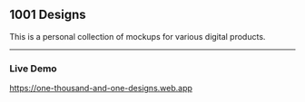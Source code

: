 ## 1001 Designs
This is a personal collection of mockups for various digital products. 
___
### Live Demo
https://one-thousand-and-one-designs.web.app